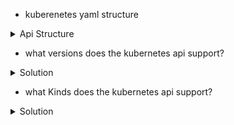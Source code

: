 
* kuberenetes yaml structure

<details>
  <summary>Api Structure</summary>
  <p>
    <pre>
      <code>    
      apiVersion: v1
      kind: Pod
      metadata:
        name: jack-the-webserver
      spec:
        containers:
          - name: nginx
            image: nginx
    </code>
      </pre>
    </p>
</details>

* what versions does the kubernetes api support? 

<details>
  <summary>Solution</summary>
    <pre><code> 
    k api-versions 
    </code></pre>
</details>

* what Kinds does the kubernetes api support? 

<details>
  <summary>Solution</summary>
    <pre><code> 
    kubectl api-resources 
    </code></pre>
</details>